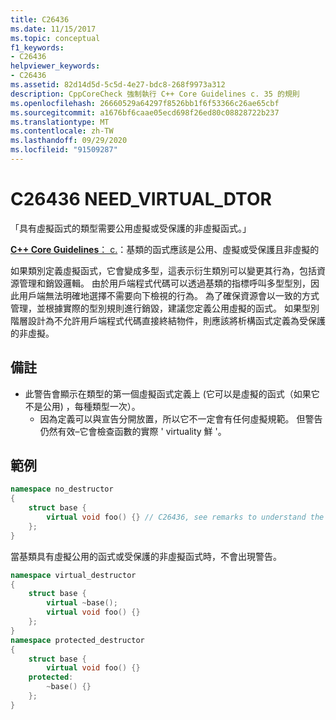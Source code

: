 ```yaml
---
title: C26436
ms.date: 11/15/2017
ms.topic: conceptual
f1_keywords:
- C26436
helpviewer_keywords:
- C26436
ms.assetid: 82d14d5d-5c5d-4e27-bdc8-268f9973a312
description: CppCoreCheck 強制執行 C++ Core Guidelines c. 35 的規則
ms.openlocfilehash: 26660529a64297f8526bb1f6f53366c26ae65cbf
ms.sourcegitcommit: a1676bf6caae05ecd698f26ed80c08828722b237
ms.translationtype: MT
ms.contentlocale: zh-TW
ms.lasthandoff: 09/29/2020
ms.locfileid: "91509287"
---
```

# <a name="c26436-need_virtual_dtor"></a>C26436 NEED_VIRTUAL_DTOR

「具有虛擬函式的類型需要公用虛擬或受保護的非虛擬函式。」

[ **C++ Core Guidelines**： c.](https://github.com/isocpp/CppCoreGuidelines/blob/master/CppCoreGuidelines.md#c35-a-base-class-destructor-should-be-either-public-and-virtual-or-protected-and-non-virtual)：基類的函式應該是公用、虛擬或受保護且非虛擬的

如果類別定義虛擬函式，它會變成多型，這表示衍生類別可以變更其行為，包括資源管理和銷毀邏輯。 由於用戶端程式代碼可以透過基類的指標呼叫多型型別，因此用戶端無法明確地選擇不需要向下檢視的行為。 為了確保資源會以一致的方式管理，並根據實際的型別規則進行銷毀，建議您定義公用虛擬的函式。 如果型別階層設計為不允許用戶端程式代碼直接終結物件，則應該將析構函式定義為受保護的非虛擬。

## <a name="remarks"></a>備註

- 此警告會顯示在類型的第一個虛擬函式定義上 (它可以是虛擬的函式（如果它不是公用) ，每種類型一次）。
  - 因為定義可以與宣告分開放置，所以它不一定會有任何虛擬規範。 但警告仍然有效–它會檢查函數的實際 ' virtuality 鮮 '。

## <a name="example"></a>範例

```cpp
namespace no_destructor
{
    struct base {
        virtual void foo() {} // C26436, see remarks to understand the placement of the warning.
    };
}
```

當基類具有虛擬公用的函式或受保護的非虛擬函式時，不會出現警告。

```cpp
namespace virtual_destructor
{
    struct base {
        virtual ~base();
        virtual void foo() {}
    };
}
namespace protected_destructor
{
    struct base {
        virtual void foo() {}
    protected:
        ~base() {}
    };
}
```
